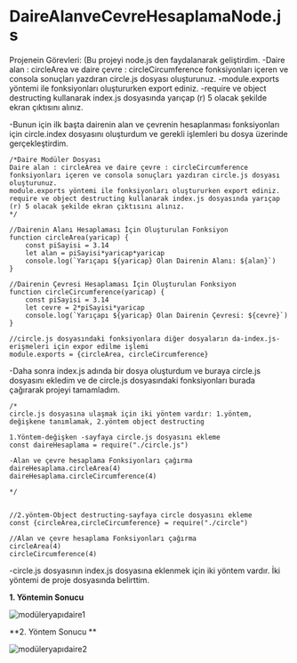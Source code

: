 # DaireAlanveCevreHesaplamaNode.js

Projenein Görevleri: (Bu projeyi node.js den faydalanarak geliştirdim.
-Daire alan : circleArea ve daire çevre : circleCircumference fonksiyonları içeren ve consola sonuçları yazdıran circle.js dosyası oluşturunuz.
-module.exports yöntemi ile fonksiyonları oluştururken export ediniz.
-require ve object destructing kullanarak index.js dosyasında yarıçap (r) 5 olacak şekilde ekran çıktısını alınız.

-Bunun için ilk başta dairenin alan ve çevrenin hesaplanması fonksiyonları için circle.index dosyasını oluşturdum ve gerekli işlemleri bu dosya üzerinde gerçekleştirdim.

```
/*Daire Modüler Dosyası
Daire alan : circleArea ve daire çevre : circleCircumference fonksiyonları içeren ve consola sonuçları yazdıran circle.js dosyası oluşturunuz.
module.exports yöntemi ile fonksiyonları oluştururken export ediniz.
require ve object destructing kullanarak index.js dosyasında yarıçap (r) 5 olacak şekilde ekran çıktısını alınız.
*/

//Dairenin Alanı Hesaplaması İçin Oluşturulan Fonksiyon
function circleArea(yaricap) {
    const piSayisi = 3.14
    let alan = piSayisi*yaricap*yaricap
    console.log(`Yarıçapı ${yaricap} Olan Dairenin Alanı: ${alan}`)
}

//Dairenin Çevresi Hesaplaması İçin Oluşturulan Fonksiyon
function circleCircumference(yaricap) {
    const piSayisi = 3.14
    let cevre = 2*piSayisi*yaricap
    console.log(`Yarıçapı ${yaricap} Olan Dairenin Çevresi: ${cevre}`)
}

//circle.js dosyasındaki fonksiyonlara diğer dosyaların da-index.js- erişmeleri için expor edilme işlemi
module.exports = {circleArea, circleCircumference}
```
-Daha sonra index.js adında bir dosya oluşturdum ve buraya circle.js dosyasını ekledim ve de circle.js dosyasındaki fonksiyonları burada çağırarak projeyi tamamladım.

```
/*
circle.js dosyasına ulaşmak için iki yöntem vardır: 1.yöntem, değişkene tanımlamak, 2.yöntem object destructing

1.Yöntem-değişken -sayfaya circle.js dosyasını ekleme
const daireHesaplama = require("./circle.js")

-Alan ve çevre hesaplama Fonksiyonları çağırma
daireHesaplama.circleArea(4)
daireHesaplama.circleCircumference(4)

*/


//2.yöntem-Object destructing-sayfaya circle dosyasını ekleme
const {circleArea,circleCircumference} = require("./circle")

//Alan ve çevre hesaplama Fonksiyonları çağırma
circleArea(4)
circleCircumference(4)
```
-circle.js dosyasının index.js dosyasına eklenmek için iki yöntem vardır. İki yöntemi de proje dosyasında belirttim.

**1. Yöntemin Sonucu**

![modüleryapıdaire1](https://user-images.githubusercontent.com/86554799/155549920-0bbdcbef-6c64-4ee9-a18b-5e16665a3def.jpg)

**2. Yöntem Sonucu **

![modüleryapıdaire2](https://user-images.githubusercontent.com/86554799/155549948-24871187-8bfa-442d-a5d5-065af0dae16e.jpg)


